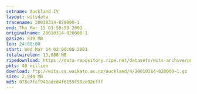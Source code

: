 ```yaml
---
setname: Auckland IV
layout: witsdata
tracename: 20010314-020000-1
end: Thu Mar 15 01:59:59 2001
originalname: 20010314-020000-1
gzsize: 839 MB
len: 24:00:00
start: Wed Mar 14 02:00:00 2001
totalwirelen: 13,088 MB
ripedownload: https://data-repository.ripe.net/datasets/wits-archive/pma/long/auck/4//20010314-020000-1.gz
pkts: 40 million
download: ftp://wits.cs.waikato.ac.nz/auckland/4/20010314-020000-1.gz
size: 2,944 MB
md5: 078e7fef941adcd4f6159f50ee92efff
---
```

